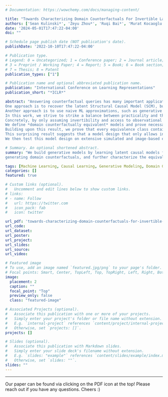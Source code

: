 ```yaml
---
# Documentation: https://wowchemy.com/docs/managing-content/

title: "Towards Characterizing Domain Counterfactuals For Invertible Latent Causal Models"
authors: ['Sean Kulinski*', 'Zeyu Zhou*', 'Ruqi Bai*', 'Murat Kocaoglu', 'David I. Inouye']
date: '2024-05-01T17:47:22-04:00'
doi: ""

# Schedule page publish date (NOT publication's date).
publishDate: '2022-10-10T17:47:22-04:00'

# Publication type.
# Legend: 0 = Uncategorized; 1 = Conference paper; 2 = Journal article;
# 3 = Preprint / Working Paper; 4 = Report; 5 = Book; 6 = Book section;
# 7 = Thesis; 8 = Patent
publication_types: ["1"]

# Publication name and optional abbreviated publication name.
publication: "International Conference on Learning Representations"
publication_short: "*ICLR*"

abstract: "Answering counterfactual queries has many important applications such as knowledge discovery and explainability, but is challenging when causal variables are unobserved and we only see a projection onto an observation space, for instance, image pixels.
One approach is to recover the latent Structural Causal Model (SCM), but this typically needs unrealistic assumptions, such as linearity of the causal mechanisms.
Another approach is to use naive ML approximations, such as generative models, to generate counterfactual samples; however, these lack guarantees of accuracy.
In this work, we strive to strike a balance between practicality and theoretical guarantees by focusing on a specific type of causal query called *domain counterfactuals*, which hypothesizes what a sample would have looked like if it had been generated in a different domain (or environment).
Concretely, by only assuming invertibility and access to observational data from different domains, we aim to improve domain counterfactual estimation both theoretically and practically.
We define *domain counterfactually equivalent* models and prove necessary and sufficient properties for equivalent models that provide a tight characterization of the domain counterfactual equivalence classes.
Building upon this result, we prove that every equivalence class contains a model where all intervened variables are at the end when topologically sorted by the causal DAG, i.e., all non-intervened variables have no intervened ancestors.
This surprising result suggests that a model design that only allows intervention in the last $k$ latent variables may improve model estimation for counterfactuals.
We then test this model design on extensive simulated and image-based experiments which show the sparse canonical model indeed improves counterfactual estimation over baseline non-sparse models."

# Summary. An optional shortened abstract.
summary: "We build generative models by learning latent causal models from data observed from different domains for the purpose of
generating domain counterfactuals, and further characterize the equivalence classes for such latent causal models."

tags: [Machine Learning, Causal Learning, Generative Modeling, Domain Generalization]
categories: []
featured: true

# Custom links (optional).
#   Uncomment and edit lines below to show custom links.
# links:
# - name: Follow
#   url: https://twitter.com
#   icon_pack: fab
#   icon: twitter

url_pdf: 'towards-characterizing-domain-counterfactuals-for-invertible-latent-causal-models'
url_code:
url_dataset:
url_poster:
url_project:
url_slides:
url_source:
url_video:

# Featured image
# To use, add an image named `featured.jpg/png` to your page's folder. 
# Focal points: Smart, Center, TopLeft, Top, TopRight, Left, Right, BottomLeft, Bottom, BottomRight.
image:
  placement: 2
  caption: ""
  focal_point: "Top"
  preview_only: false
  class: "featured-image"

# Associated Projects (optional).
#   Associate this publication with one or more of your projects.
#   Simply enter your project's folder or file name without extension.
#   E.g. `internal-project` references `content/project/internal-project/index.md`.
#   Otherwise, set `projects: []`.
projects: []

# Slides (optional).
#   Associate this publication with Markdown slides.
#   Simply enter your slide deck's filename without extension.
#   E.g. `slides: "example"` references `content/slides/example/index.md`.
#   Otherwise, set `slides: ""`.
slides: ""
---
```


---
Our paper can be found via clicking on the PDF icon at the top! Please reach out if you have any questions. Cheers :)
